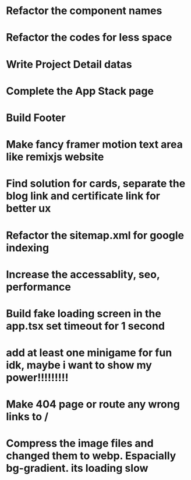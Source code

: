 # Refactor the component names
# Refactor the codes for less space
# Write Project Detail datas
# Complete the App Stack page
# Build Footer
# Make fancy framer motion text area like remixjs website
# Find solution for cards, separate the blog link and certificate link for better ux
# Refactor the sitemap.xml for google indexing
# Increase the accessablity, seo, performance
# Build fake loading screen in the app.tsx set timeout for 1 second
# add at least one minigame for fun idk, maybe i want to show my power!!!!!!!!!
# Make 404 page or route any wrong links to /
# Compress the image files and changed them to webp. Espacially bg-gradient. its loading slow